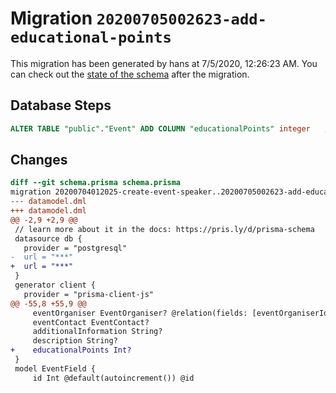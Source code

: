 # Migration `20200705002623-add-educational-points`

This migration has been generated by hans at 7/5/2020, 12:26:23 AM.
You can check out the [state of the schema](./schema.prisma) after the migration.

## Database Steps

```sql
ALTER TABLE "public"."Event" ADD COLUMN "educationalPoints" integer   ;
```

## Changes

```diff
diff --git schema.prisma schema.prisma
migration 20200704012025-create-event-speaker..20200705002623-add-educational-points
--- datamodel.dml
+++ datamodel.dml
@@ -2,9 +2,9 @@
 // learn more about it in the docs: https://pris.ly/d/prisma-schema
 datasource db {
   provider = "postgresql"
-  url = "***"
+  url = "***"
 }
 generator client {
   provider = "prisma-client-js"
@@ -55,8 +55,9 @@
     eventOrganiser EventOrganiser? @relation(fields: [eventOrganiserId], references: [id])
     eventContact EventContact?
     additionalInformation String?
     description String?
+    educationalPoints Int?
 }
 model EventField {
     id Int @default(autoincrement()) @id
```


